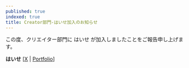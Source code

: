 ```yaml
---
published: true
indexed: true
title: Creator部門-はいせ加入のお知らせ
---
```


この度、クリエイター部門に はいせ が加入しましたことをご報告申し上げます。

**はいせ** [[X](https://x.com/h4ise05) | [Portfolio](https://behance.net/Haise__00)]
